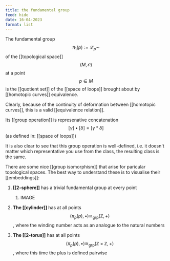 ```yaml
---
title: the fundamental group
feed: hide
date: 16-04-2023
format: list
---
```



The fundamental group $$\pi_1(p) := \mathscr L_p\sim$$ of the [[topological space]] $$(M, \mathcal O)$$ at a point $$p\in M$$ is the [[quotient set]] of the [[space of loops]] brought about by [[homotopic curves]] equivalence.

Clearly, because of the continuity of deformation between [[homotopic curves]], this is a valid [[equivalence relation]].

Its [[group operation]] is represenative concatenation $$[\gamma]\bullet[\delta] = [\gamma\ast\delta]$$ (as defined in: [[space of loops]])

It is also clear to see that this group operation is well-defined, i.e. it doesn't matter which representative you use from the class, the resulting class is the same.

There are some nice [[group isomorphism]] that arise for paricular topological spaces. The best way to understand these is to visualise their [[embeddings]]:

1. **[[2-sphere]]** has a trivial fundamental group at every point
	1. IMAGE

2. **The [[cylinder]]** has at all points $$(\pi_p(p), \bullet)\cong_\text{grp} (\mathbb{Z}, +)$$, where the winding number acts as an analogue to the natural numbers

3. **The [[2-torus]]** has at all points $$(\pi_p(p), \bullet)\cong_\text{grp} (\mathbb{Z}\times\mathbb{Z}, +)$$, where this time the plus is defined pairwise
